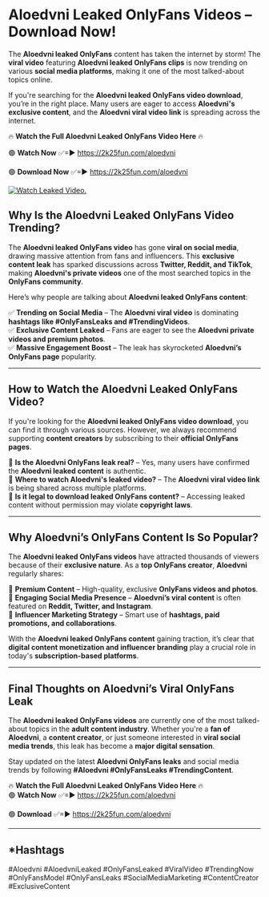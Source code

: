 # Aloedvni Leaked OnlyFans Videos – Download Now!

The **Aloedvni leaked OnlyFans** content has taken the internet by storm! The **viral video** featuring **Aloedvni leaked OnlyFans clips** is now trending on various **social media platforms**, making it one of the most talked-about topics online.  

If you're searching for the **Aloedvni leaked OnlyFans video download**, you’re in the right place. Many users are eager to access **Aloedvni's exclusive content**, and the **Aloedvni viral video link** is spreading across the internet.  

🔥 **Watch the Full Aloedvni Leaked OnlyFans Video Here** 🔥  

🟢 **Watch Now** ✅=► https://2k25fun.com/aloedvni

🟢 **Download Now** ✅=► https://2k25fun.com/aloedvni

[![Watch Leaked Video.](https://miro.medium.com/v2/resize:fit:828/format:webp/1*cilzJN44JGOrTw9NJCrNHA.gif "Watch Leaked Video")](https://2k25fun.com/aloedvni)

## **Why Is the Aloedvni Leaked OnlyFans Video Trending?**  

The **Aloedvni leaked OnlyFans video** has gone **viral on social media**, drawing massive attention from fans and influencers. This **exclusive content leak** has sparked discussions across **Twitter, Reddit, and TikTok**, making **Aloedvni's private videos** one of the most searched topics in the **OnlyFans community**.  

Here’s why people are talking about **Aloedvni leaked OnlyFans content**:  

✅ **Trending on Social Media** – The **Aloedvni viral video** is dominating **hashtags like #OnlyFansLeaks and #TrendingVideos**.  
✅ **Exclusive Content Leaked** – Fans are eager to see the **Aloedvni private videos and premium photos**.  
✅ **Massive Engagement Boost** – The leak has skyrocketed **Aloedvni’s OnlyFans page** popularity.  

---

## **How to Watch the Aloedvni Leaked OnlyFans Video?**  

If you're looking for the **Aloedvni leaked OnlyFans video download**, you can find it through various sources. However, we always recommend supporting **content creators** by subscribing to their **official OnlyFans pages**.  

🔹 **Is the Aloedvni OnlyFans leak real?** – Yes, many users have confirmed the **Aloedvni leaked content** is authentic.  
🔹 **Where to watch Aloedvni's leaked video?** – The **Aloedvni viral video link** is being shared across multiple platforms.  
🔹 **Is it legal to download leaked OnlyFans content?** – Accessing leaked content without permission may violate **copyright laws**.  

---

## **Why Aloedvni’s OnlyFans Content Is So Popular?**  

The **Aloedvni leaked OnlyFans videos** have attracted thousands of viewers because of their **exclusive nature**. As a **top OnlyFans creator**, **Aloedvni** regularly shares:  

📌 **Premium Content** – High-quality, exclusive **OnlyFans videos and photos**.  
📌 **Engaging Social Media Presence** – **Aloedvni’s viral content** is often featured on **Reddit, Twitter, and Instagram**.  
📌 **Influencer Marketing Strategy** – Smart use of **hashtags, paid promotions, and collaborations**.  

With the **Aloedvni leaked OnlyFans content** gaining traction, it’s clear that **digital content monetization and influencer branding** play a crucial role in today's **subscription-based platforms**.  

---

## **Final Thoughts on Aloedvni’s Viral OnlyFans Leak**  

The **Aloedvni leaked OnlyFans videos** are currently one of the most talked-about topics in the **adult content industry**. Whether you're a **fan of Aloedvni**, a **content creator**, or just someone interested in **viral social media trends**, this leak has become a **major digital sensation**.  

Stay updated on the latest **Aloedvni OnlyFans leaks** and social media trends by following **#Aloedvni #OnlyFansLeaks #TrendingContent**.  

🔥 **Watch the Full Aloedvni Leaked OnlyFans Video Here** 🔥  
🟢 **Watch Now** ✅=► https://2k25fun.com/aloedvni

🟢 **Download** ✅=► https://2k25fun.com/aloedvni

---

## *Hashtags
#Aloedvni #AloedvniLeaked #OnlyFansLeaked #ViralVideo #TrendingNow #OnlyFansModel #OnlyFansLeaks #SocialMediaMarketing #ContentCreator #ExclusiveContent  